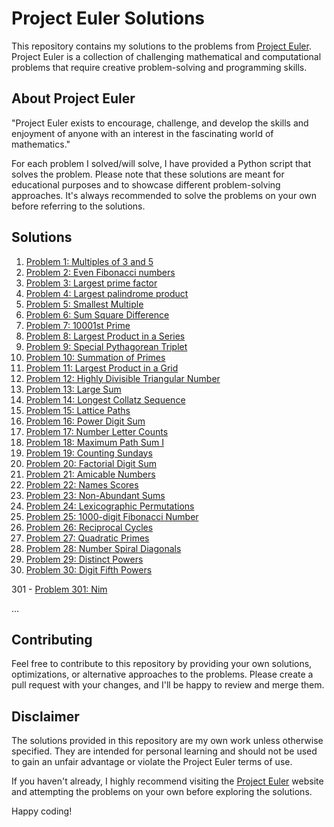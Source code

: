 # Project Euler Solutions

This repository contains my solutions to the problems from [Project Euler](https://projecteuler.net/). Project Euler is a collection of challenging mathematical and computational problems that require creative problem-solving and programming skills.

## About Project Euler

"Project Euler exists to encourage, challenge, and develop the skills and enjoyment of anyone with an interest in the fascinating world of mathematics."

For each problem I solved/will solve, I have provided a Python script that solves the problem. Please note that these solutions are meant for educational purposes and to showcase different problem-solving approaches. It's always recommended to solve the problems on your own before referring to the solutions.

## Solutions

1. [Problem 1: Multiples of 3 and 5](./scripts/p001.py)
2. [Problem 2: Even Fibonacci numbers](./scripts/p002.py)
3. [Problem 3: Largest prime factor](./scripts/p003.py)
4. [Problem 4: Largest palindrome product](./scripts/p004.py)
5. [Problem 5: Smallest Multiple](./scripts/p005.py)
6. [Problem 6: Sum Square Difference](./scripts/p006.py)
7. [Problem 7: 10001st Prime](./scripts/p007.py)
8. [Problem 8: Largest Product in a Series](./scripts/p008.py)
9. [Problem 9: Special Pythagorean Triplet](./scripts/p009.py)
10. [Problem 10: Summation of Primes](./scripts/p010.py)
11. [Problem 11: Largest Product in a Grid](./scripts/p011.py)
12. [Problem 12: Highly Divisible Triangular Number](./scripts/p012.py)
13. [Problem 13: Large Sum](./scripts/p013.py)
14. [Problem 14: Longest Collatz Sequence](./scripts/p014.py)
15. [Problem 15: Lattice Paths](./scripts/p015.py)
16. [Problem 16: Power Digit Sum](./scripts/p016.py)
17. [Problem 17: Number Letter Counts](./scripts/p017.py)
18. [Problem 18: Maximum Path Sum I](./scripts/p018.py)
19. [Problem 19: Counting Sundays](./scripts/p019.py)
20. [Problem 20: Factorial Digit Sum](./scripts/p020.py)
21. [Problem 21: Amicable Numbers](./scripts/p021.py)
22. [Problem 22: Names Scores](./scripts/p022.py)
23. [Problem 23: Non-Abundant Sums](./scripts/p023.py)
24. [Problem 24: Lexicographic Permutations](./scripts/p024.py)
25. [Problem 25: 1000-digit Fibonacci Number](./scripts/p025.py)
26. [Problem 26: Reciprocal Cycles](./scripts/p026.py)
27. [Problem 27: Quadratic Primes](./scripts/p027.py)
28. [Problem 28: Number Spiral Diagonals](./scripts/p028.py)
29. [Problem 29: Distinct Powers](./scripts/p029.py)
30. [Problem 30: Digit Fifth Powers](./scripts/p030.py)

301 -  [Problem 301: Nim](./scripts/p301.py)

...

## Contributing

Feel free to contribute to this repository by providing your own solutions, optimizations, or alternative approaches to the problems. Please create a pull request with your changes, and I'll be happy to review and merge them.

## Disclaimer

The solutions provided in this repository are my own work unless otherwise specified. They are intended for personal learning and should not be used to gain an unfair advantage or violate the Project Euler terms of use.

If you haven't already, I highly recommend visiting the [Project Euler](https://projecteuler.net/) website and attempting the problems on your own before exploring the solutions.

Happy coding!
